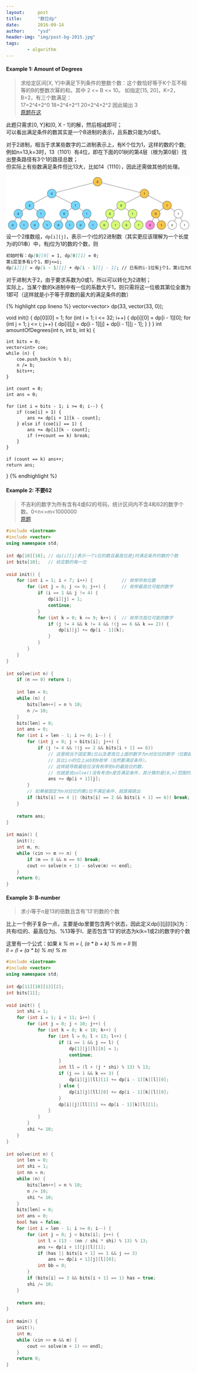 ```yaml
---
layout:     post
title:      "数位dp"
date:       2016-09-14
author:     "ysd"
header-img: "img/post-bg-2015.jpg"
tags:      
        - algorithm
---
```


#### Example 1: Amount of Degrees

>求给定区间[X, Y]中满足下列条件的整数个数：这个数恰好等于K个互不相等的B的整数次幂的和。其中 2 <= B <= 10。
如指定[15, 20]，K=2，B=2，有三个数满足：          
17=2^4+2^0 18=2^4+2^1 20=2^4+2^2  因此输出 3                         
[原题在这](http://acm.timus.ru/problem.aspx?space=1&num=1057)

此题只需求[0, Y]和[0, X - 1]的解，然后相减即可；               
可以看出满足条件的数其实是一个B进制的表示，且系数只能为0或1。

对于2进制，相当于求某些数字的二进制表示上，有K个位为1，这样的数的个数;              
例如n=13,k=3时，13（1101）有4位，即在下面的01树的第4层（根为第0层）找出整条路径有3个1的路径总数；               
但实际上有些数满足条件但比13大，比如14（1110），因此还需做其他的处理。

![](/img/in-post/2016-09-15-bitsdp/amount-degrees.png)
设一个2维数组，`dp[i][j]`，表示一个i位的2进制数（其实更应该理解为一个长度为i的01串）中，有j位为1的数的个数，则

```markdown
初始时有：dp[0][0] = 1, dp[0][1] = 0;
第i层至多有i个1，即j<=i;
dp[i][j] = dp[i - 1][j] + dp[i - 1][j - 1]; // 已有的i-1位有j个1，第i位为0，或已有的i-1位有j-1个1，再来一个1
```

对于进制大于2，由于要求系数为0或1，所以可以转化为2进制；          
实际上，当某个数的k进制中有一位的系数大于1，则只需将这一位极其第位全置为1即可（这样就是小于等于原数的最大的满足条件的数）

{% highlight cpp lineno %}
vector<vector<int>> dp(33, vector<int>(33, 0));

void init() {
	dp[0][0] = 1;
	for (int i = 1; i <= 32; i++) {
		dp[i][0] = dp[i - 1][0];
		for (int j = 1; j <= i; j++) {
			dp[i][j] = dp[i - 1][j] + dp[i - 1][j - 1];
		}
	}
}
int amountOfDegrees(int n, int b, int k) {

	int bits = 0;
	vector<int> coe;
	while (n) {
		coe.push_back(n % b);
		n /= b;
		bits++;
	}

	int count = 0;
	int ans = 0;

	for (int i = bits - 1; i >= 0; i--) {
		if (coe[i] > 1) {
			ans += dp[i + 1][k - count];
		} else if (coe[i] == 1) {
			ans += dp[i][k - count];
			if (++count == k) break;
		}
	}

	if (count == k) ans++;
	return ans;

}
{% endhighlight %}

#### Example 2: 不要62
>不吉利的数字为所有含有4或62的号码，统计区间内不含4和62的数字个数。0<n<=m<1000000                  
[原题](http://acm.hdu.edu.cn/showproblem.php?pid=2089)

```cpp
#include <iostream>
#include <vector>
using namespace std;

int dp[10][10];	// dp[i][j]表示一个i位的数且最高位是j时满足条件的数的个数
int bits[10];	// 给定数的每一位

void init() {
	for (int i = 1; i < 7; i++) {			// 枚举所有位数
		for (int j = 0; j <= 9; j++) {		// 枚举最高位可能的数字
			if (i == 1 && j != 4) {
				dp[i][j] = 1;
				continue;
			}
			for (int k = 0; k <= 9; k++) {	// 枚举次高位可能的数字
				if (j != 4 && k != 4 && !(j == 6 && k == 2)) {
					dp[i][j] += dp[i - 1][k];
				}
			}
		}
	}
}

int solve(int n) {
	if (n == 0) return 1;

	int len = 0;
	while (n) {
		bits[len++] = n % 10;
		n /= 10;
	}
	bits[len] = 0;
	int ans = 0;
	for (int i = len - 1; i >= 0; i--) {
		for (int j = 0; j < bits[i]; j++) {
			if (j != 4 && !(j == 2 && bits[i + 1] == 6))
				// 这里相当于固定第i位以及更高位上面的数字为n对应位的数字（位数超过len就当成是0），
				// 且比i小的位上从0到9枚举（当然要满足条件）。
				// 这样就导致最低位没有枚举到n的最低位的数，
				// 也就是说solve()没有考虑n是否满足条件，其计算的是[0,n)范围的结果
				ans += dp[i + 1][j];
		}
		// 如果被固定为n对应位的第i位不满足条件，就直接跳出
		if (bits[i] == 4 || (bits[i] == 2 && bits[i + 1] == 6)) break;
	}

	return ans;
}

int main() {
	init();
	int m, n;
	while (cin >> m >> n) {
		if (m == 0 && n == 0) break;
		cout << solve(n + 1) - solve(m) << endl;
	}
	return 0;
}
```

#### Example 3: B-number
>求小等于n是13的倍数且含有'13'的数的个数

比上一个例子复杂一点，主要是dp里要包含两个状态，因此定义dp[i][j][l][k]为：               
共有i位的、最高位为j、%13等于l、是否包含'13'的状态为k(k=1或2)的数字的个数

这里有一个公式：如果 _k % m = l, (a * b + k) % m = ll_ 则                            
_ll = (l + (a * b) % m) % m_

```cpp
#include <iostream>
#include <vector>
using namespace std;

int dp[11][10][13][2];
int bits[11];

void init() {
	int shi = 1;
	for (int i = 1; i < 11; i++) {
		for (int j = 0; j < 10; j++) {
			for (int k = 0; k < 10; k++) {
				for (int l = 0; l < 13; l++) {
					if (i == 1 && j == l) {
						dp[1][j][l][0] = 1;
						continue;
					}
					int ll = (l + (j * shi) % 13) % 13;
					if (j == 1 && k == 3) {
						dp[i][j][ll][1] += dp[i - 1][k][l][0];
					} else {
						dp[i][j][ll][0] += dp[i - 1][k][l][0];
					}
					dp[i][j][ll][1] += dp[i - 1][k][l][1];
				}
			}
		}
		shi *= 10;
	}
}

int solve(int n) {
	int len = 0;
	int shi = 1;
	int nn = n;
	while (n) {
		bits[len++] = n % 10;
		n /= 10;
		shi *= 10;
	}
	bits[len] = 0;
	int ans = 0;
	bool has = false;
	for (int i = len - 1; i >= 0; i--) {
		for (int j = 0; j < bits[i]; j++) {
			int l = (13 - (nn / shi * shi) % 13) % 13;
			ans += dp[i + 1][j][l][1];
			if (has || bits[i + 1] == 1 && j == 3)
				ans += dp[i + 1][j][l][0];
			int bb = 0;
		}
		if (bits[i] == 3 && bits[i + 1] == 1) has = true;
		shi /= 10;
	}

	return ans;
}

int main() {
	init();
	int m;
	while (cin >> m && m) {
		cout << solve(m + 1) << endl;
	}
	return 0;
}
```